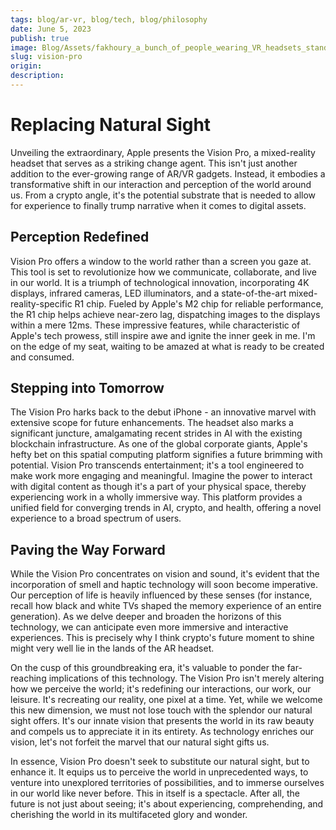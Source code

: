 ```yaml
---
tags: blog/ar-vr, blog/tech, blog/philosophy
date: June 5, 2023
publish: true
image: Blog/Assets/fakhoury_a_bunch_of_people_wearing_VR_headsets_standing_around__3bdca090-2e05-4fa1-a32c-e9d1215f9fb8.jpeg
slug: vision-pro
origin:
description:
---
```

# Replacing Natural Sight

Unveiling the extraordinary, Apple presents the Vision Pro, a mixed-reality headset that serves as a striking change agent. This isn't just another addition to the ever-growing range of AR/VR gadgets. Instead, it embodies a transformative shift in our interaction and perception of the world around us. From a crypto angle, it's the potential substrate that is needed to allow for experience to finally trump narrative when it comes to digital assets.

## Perception Redefined

Vision Pro offers a window to the world rather than a screen you gaze at. This tool is set to revolutionize how we communicate, collaborate, and live in our world. It is a triumph of technological innovation, incorporating 4K displays, infrared cameras, LED illuminators, and a state-of-the-art mixed-reality-specific R1 chip. Fueled by Apple's M2 chip for reliable performance, the R1 chip helps achieve near-zero lag, dispatching images to the displays within a mere 12ms. These impressive features, while characteristic of Apple's tech prowess, still inspire awe and ignite the inner geek in me. I'm on the edge of my seat, waiting to be amazed at what is ready to be created and consumed.

## Stepping into Tomorrow

The Vision Pro harks back to the debut iPhone - an innovative marvel with extensive scope for future enhancements. The headset also marks a significant juncture, amalgamating recent strides in AI with the existing blockchain infrastructure. As one of the global corporate giants, Apple's hefty bet on this spatial computing platform signifies a future brimming with potential. Vision Pro transcends entertainment; it's a tool engineered to make work more engaging and meaningful. Imagine the power to interact with digital content as though it's a part of your physical space, thereby experiencing work in a wholly immersive way. This platform provides a unified field for converging trends in AI, crypto, and health, offering a novel experience to a broad spectrum of users.

## Paving the Way Forward

While the Vision Pro concentrates on vision and sound, it's evident that the incorporation of smell and haptic technology will soon become imperative. Our perception of life is heavily influenced by these senses (for instance, recall how black and white TVs shaped the memory experience of an entire generation). As we delve deeper and broaden the horizons of this technology, we can anticipate even more immersive and interactive experiences. This is precisely why I think crypto's future moment to shine might very well lie in the lands of the AR headset.

On the cusp of this groundbreaking era, it's valuable to ponder the far-reaching implications of this technology. The Vision Pro isn't merely altering how we perceive the world; it's redefining our interactions, our work, our leisure. It's recreating our reality, one pixel at a time. Yet, while we welcome this new dimension, we must not lose touch with the splendor our natural sight offers. It's our innate vision that presents the world in its raw beauty and compels us to appreciate it in its entirety. As technology enriches our vision, let's not forfeit the marvel that our natural sight gifts us.

In essence, Vision Pro doesn't seek to substitute our natural sight, but to enhance it. It equips us to perceive the world in unprecedented ways, to venture into unexplored territories of possibilities, and to immerse ourselves in our world like never before. This in itself is a spectacle. After all, the future is not just about seeing; it's about experiencing, comprehending, and cherishing the world in its multifaceted glory and wonder.